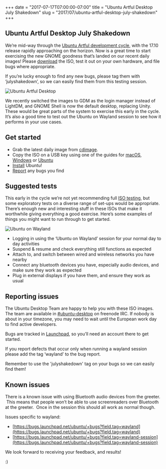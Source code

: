 +++
date = "2017-07-17T07:00:00-07:00"
title = "Ubuntu Artful Desktop July Shakedown"
slug = "2017/07/ubuntu-artful-desktop-july-shakedown"
+++


## Ubuntu Artful Desktop July Shakedown

We’re mid-way through the [Ubuntu Artful development cycle](https://wiki.ubuntu.com/ArtfulAardvark/ReleaseSchedule), with the 17.10 release rapidly approaching on the horizon. Now is a great time to 
start exercising the new GNOME goodness that’s landed on our recent daily images! Please [download](http://cdimage.ubuntu.com/ubuntu/daily-live/) the ISO, test it out on your own hardware, and file 
bugs where appropriate. 

If you’re lucky enough to find any new bugs, please tag them with ‘julyshakedown’, so we can easily find them from this testing session.

![Ubuntu Artful Desktop](/blog/images/2017-07-17/desktop.png)

We recently switched the images to GDM as the login manager instead of LightDM, and GNOME Shell is now the default desktop, replacing Unity. These would be great parts of the system to exercise this 
early in the cycle. It’s also a good time to test out the Ubuntu on Wayland session to see how it performs in your use cases.

## Get started

  * Grab the latest daily image from [cdimage](http://cdimage.ubuntu.com/ubuntu/daily-live/).
  * Copy the ISO on a USB key using one of the guides for [macOS](https://tutorials.ubuntu.com/tutorial/tutorial-create-a-usb-stick-on-macos#0), 
[Windows](https://tutorials.ubuntu.com/tutorial/tutorial-create-a-usb-stick-on-windows#0) or [Ubuntu](https://tutorials.ubuntu.com/tutorial/tutorial-create-a-usb-stick-on-ubuntu#0)  
  * [Install](https://tutorials.ubuntu.com/tutorial/tutorial-install-ubuntu-desktop#0) Ubuntu!
  * [Report](https://askubuntu.com/a/5126/612) any bugs you find

## Suggested tests

This early in the cycle we’re not yet recommending full [ISO testing](https://wiki.ubuntu.com/Testing/ISO), but some exploratory tests on a diverse range of set-ups would be appropriate. There’s 
enough new and interesting stuff in these ISOs that make it worthwhile giving everything a good exercise. Here’s some examples of things you might want to run through to get started.

![Ubuntu on Wayland](/blog/images/2017-07-17/wayland_gdm.png)

  * Logging in using the ‘Ubuntu on Wayland’ session for your normal day to day activities
  * Suspend & resume and check everything still functions as expected
  * Attach to, and switch between wired and wireless networks you have nearby
  * Connect any bluetooth devices you have, especially audio devices, and make sure they work as expected
  * Plug in external displays if you have them, and ensure they work as usual

## Reporting issues

The Ubuntu Desktop Team are happy to help you with these ISO images. The team are available in [#ubuntu-desktop](http://webchat.freenode.net/?channels=%23ubuntu-desktop&uio=d4) on freenode IRC. If nobody is about in your timezone, you may need to wait until the European work day to find active developers.

Bugs are tracked in [Launchpad](https://launchpad.net/), so you’ll need an account there to get started. 

If you report defects that occur only when running a wayland session please add the tag ‘wayland’ to the bug report. 

Remember to use the 'julyshakedown' tag on your bugs so we can easily find them!

## Known issues

There is a known issue with using Bluetooth audio devices from the greeter.  This means that people won’t be able to use screenreaders over Bluetooth at the greeter.  Once in the session this should all work as normal though.

Issues specific to wayland:

  * [https://bugs.launchpad.net/ubuntu/+bugs?field.tag=wayland](https://bugs.launchpad.net/ubuntu/+bugs?field.tag=wayland)
  * [https://bugs.launchpad.net/ubuntu/+bugs?field.tag=wayland-session](https://bugs.launchpad.net/ubuntu/+bugs?field.tag=wayland-session)

We look forward to receiving your feedback, and results!

:)
